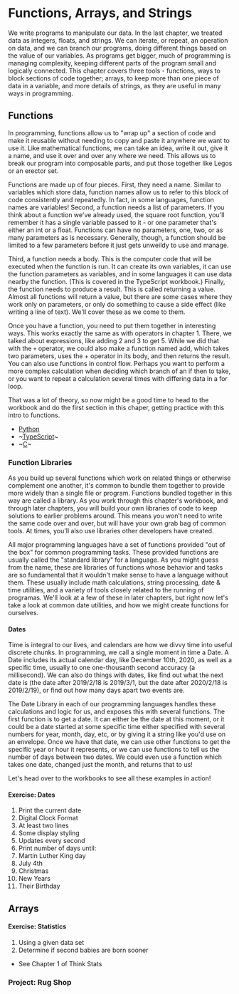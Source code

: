 # Functions, Arrays, and Strings

We write programs to manipulate our data. In the last chapter, we treated data
as integers, floats, and strings. We can iterate, or repeat, an operation on
data, and we can branch our programs, doing different things based on the value
of our variables. As programs get bigger, much of programming is managing
complexity, keeping different parts of the program small and logically
connected. This chapter covers three tools - functions, ways to block sections
of code together; arrays, to keep more than one piece of data in a variable, and
more details of strings, as they are useful in many ways in programming.

## Functions

In programming, functions allow us to "wrap up" a section of code and make it
reusable without needing to copy and paste it anywhere we want to use it. Like
mathematical functions, we can take an idea, write it out, give it a name, and
use it over and over any where we need. This allows us to break our program
into composable parts, and put those together like Legos or an erector set.

Functions are made up of four pieces. First, they need a name. Similar to
variables which store data, function names allow us to refer to this block of
code consistently and repeatedly. In fact, in some languages, function names
are variables! Second, a function needs a list of parameters. If you think
about a function we've already used, the square root function, you'll remember
it has a single variable passed to it - or one parameter that's either an int
or a float. Functions can have no parameters, one, two, or as many parameters
as is necessary. Generally, though, a function should be limited to a few
parameters before it just gets unweildy to use and manage.

Third, a function needs a body. This is the computer code that will be
executed when the function is run. It can create its own variables, it can
use the function parameters as variables, and in some languages it can use
data nearby the function. (This is covered in the TypeScript workbook.)
Finally, the function needs to produce a result. This is called returning a
value. Almost all functions will return a value, but there are some cases
where they work only on parameters, or only do something to cause a side
effect (like writing a line of text). We'll cover these as we come to them.

Once you have a function, you need to put them together in interesting ways.
This works exactly the same as with operators in chapter 1. There, we talked
about expressions, like adding 2 and 3 to get 5. While we did that with the
`+` operator, we could also make a function named add, which takes two
parameters, uses the + operator in its body, and then returns the result. You
can also use functions in control flow. Perhaps you want to perform a more
complex calculation when deciding which branch of an if then to take, or you
want to repeat a calculation several times with differing data in a for loop.

That was a lot of theory, so now might be a good time to head to the workbook
and do the first section in this chaper, getting practice with this intro to
functions.

* [Python](./functions/python.md)
* ~[TypeScript](./functions/typescript.md)~
* ~[C](./functions/c.md)~

### Function Libraries

As you build up several functions which work on related things or otherwise
complement one another, it's common to bundle them together to provide more
widely than a single file or program. Functions bundled together in this way
are called a library. As you work through this chapter's workbook, and
through later chapters, you will build your own libraries of code to keep
solutions to earlier problems around. This means you won't need to write
the same code over and over, but will have your own grab bag of common tools.
At times, you'll also use libraries other developers have created.

All major programming languages have a set of functions provided "out of the
box" for common programming tasks. These provided functions are usually
called the "standard library" for a language. As you might guess from the
name, these are libraries of functions whose behavior and tasks are so
fundamental that it wouldn't make sense to have a language without them.
These usually include math calculations, string processing, date & time
utilities, and a variety of tools closely related to the running of programas.
We'll look at a few of these in later chapters, but right now let's take a
look at common date utilities, and how we might create functions for ourselves.

#### Dates

Time is integral to our lives, and calendars are how we divvy time into
useful discrete chunks. In programming, we call a single moment in time a
Date. A Date includes its actual calendar day, like December 10th, 2020, as
well as a specific time, usually to one one-thousanth second accuracy (a
millisecond). We can also do things with dates, like find out what the next
date is (the date after 2019/2/18 is 2019/3/1, but the date after 2020/2/18
is 2019/2/19), or find out how many days apart two events are.

The Date Library in each of our programming languages handles these
calculations and logic for us, and exposes this with several functions. The
first function is to get a date. It can either be the date at this moment,
or it could be a date started at some specific time either specified with
several numbers for year, month, day, etc, or by giving it a string like
you'd use on an envelope. Once we have that date, we can use other functions
to get the specific year or hour it represents, or we can use functions to
tell us the number of days between two dates. We could even use a function
which takes one date, changed just the month, and returns that to us!

Let's head over to the workbooks to see all these examples in action!


#### Exercise: Dates

1. Print the current date
  1. Digital Clock Format
  1. At least two lines
  1. Some display styling
  1. Updates every second
1. Print number of days until:
  1. Martin Luther King day
  1. July 4th
  1. Christmas
  1. New Years
  1. Their Birthday

## Arrays

#### Exercise: Statistics

1. Using a given data set
1. Determine if second babies are born sooner
  * See Chapter 1 of Think Stats

### Project: Rug Shop
  
